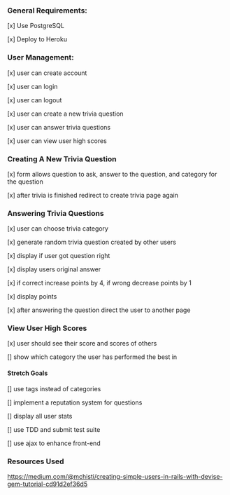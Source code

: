 

### General Requirements:
[x] Use PostgreSQL

[x] Deploy to Heroku

### User Management:
[x] user can create account

[x] user can login

[x] user can logout

[x] user can create a new trivia question

[x] user can answer trivia questions

[x] user can view user high scores


### Creating A New Trivia Question
[x] form allows question to ask, answer to the question, and category for the question

[x] after trivia is finished redirect to create trivia page again

### Answering Trivia Questions
[x] user can choose trivia category

[x] generate random trivia question created by other users

[x] display if user got question right

[x] display users original answer

[x] if correct increase points by 4, if wrong decrease points by 1

[x] display points

[x] after answering the question direct the user to another page

### View User High Scores
[x] user should see their score and scores of others

[] show which category the user has performed the best in

#### Stretch Goals
[] use tags instead of categories

[] implement a reputation system for questions

[] display all user stats

[] use TDD and submit test suite

[] use ajax to enhance front-end

### Resources Used
https://medium.com/@mchisti/creating-simple-users-in-rails-with-devise-gem-tutorial-cd91d2ef36d5


